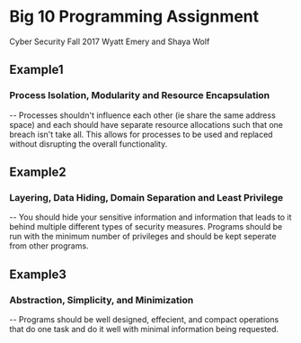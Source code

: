 # Big 10 Programming Assignment

Cyber Security 
Fall 2017
Wyatt Emery and Shaya Wolf

## Example1
### Process Isolation, Modularity and Resource Encapsulation
-- Processes shouldn't influence each other (ie share the same address space) and each should have separate resource allocations such that one breach isn't take all. This allows for processes to be used and replaced without disrupting the overall functionality. 

## Example2
### Layering, Data Hiding, Domain Separation and Least Privilege
-- You should hide your sensitive information and information that leads to it behind multiple different types of security measures. Programs should be run with the minimum number of privileges and should be kept seperate from other programs. 

## Example3
### Abstraction, Simplicity, and Minimization 
-- Programs should be well designed, effecient, and compact operations that do one task and do it well with minimal information being requested. 

